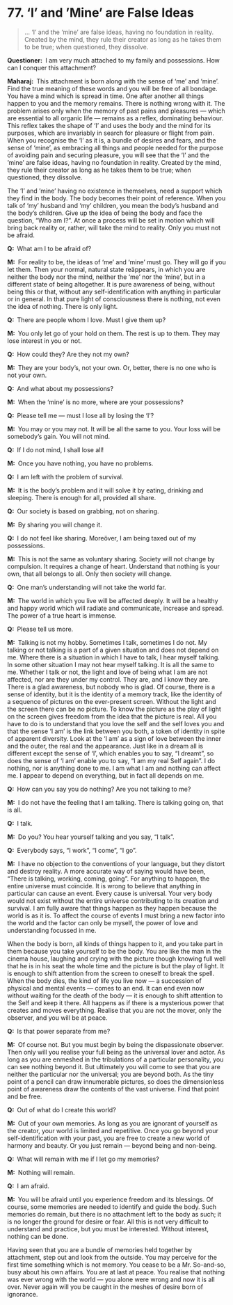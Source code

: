# 77. ‘I’ and ’Mine’ are False Ideas

>… ‘I’ and the ‘mine’ are false ideas, having no foundation in reality. Created 
by the mind, they rule their creator as long as he takes them to be true; when 
questioned, they dissolve.</p>

<p><b>Questioner:</b> I am very much attached to my family and possessions. How 
can I conquer this attachment?</p>

<p><b>Maharaj:</b> This attachment is born along with the sense of ‘me’ and 
‘mine’. Find the true meaning of these words and you will be free of all 
bondage. You have a mind which is spread in time. One after another all things 
happen to you and the memory remains. There is nothing wrong with it. The 
problem arises only when the memory of past pains and pleasures — which are 
essential to all organic life — remains as a reflex, dominating behaviour. 
This reflex takes the shape of ‘I’ and uses the body and the mind for its 
purposes, which are invariably in search for pleasure or flight from pain. 
When you recognise the ‘I’ as it is, a bundle of desires and fears, and the 
sense of ‘mine’, as embracing all things and people needed for the purpose of 
avoiding pain and securing pleasure, you will see that the ‘I’ and the ’mine’ 
are false ideas, having no foundation in reality. Created by the mind, they 
rule their creator as long as he takes them to be true; when questioned, they 
dissolve. 

The ’I’ and ’mine’ having no existence in themselves, need a support which 
they find in the body. The body becomes their point of reference. When you 
talk of ‘my’ husband and ‘my’ children, you mean the body’s husband and the 
body’s children. Give up the idea of being the body and face the question, 
“Who am I?”. At once a process will be set in motion which will bring back 
reality or, rather, will take the mind to reality. Only you must not be afraid.</p>

<p><b>Q:</b> What am I to be afraid of?</p>

<p><b>M:</b> For reality to be, the ideas of ‘me’ and ‘mine’ must go. They will 
go if you let them. Then your normal, natural state reäppears, in which you 
are neither the body nor the mind, neither the ‘me’ nor the ‘mine’, but in a 
different state of being altogether. It is pure awareness of being, without 
being this or that, without any self-identification with anything in 
particular or in general. In that pure light of consciousness there is 
nothing, not even the idea of nothing. There is only light.</p>

<p><b>Q:</b> There are people whom I love. Must I give them up?</p>

<p><b>M:</b> You only let go of your hold on them. The rest is up to them. They 
may lose interest in you or not.</p>

<p><b>Q:</b> How could they? Are they not my own?</p>

<p><b>M:</b> They are your body’s, not your own. Or, better, there is no one 
who is not your own.</p>

<p><b>Q:</b> And what about my possessions?</p>

<p><b>M:</b> When the ‘mine’ is no more, where are your possessions?</p>

<p><b>Q:</b> Please tell me — must I lose all by losing the ‘I’?</p>

<p><b>M:</b> You may or you may not. It will be all the same to you. Your loss 
will be somebody’s gain. You will not mind.</p>

<p><b>Q:</b> If I do not mind, I shall lose all!</p>

<p><b>M:</b> Once you have nothing, you have no problems.</p>

<p><b>Q:</b> I am left with the problem of survival.</p>

<p><b>M:</b> It is the body’s problem and it will solve it by eating, drinking 
and sleeping. There is enough for all, provided all share.</p>

<p><b>Q:</b> Our society is based on grabbing, not on sharing.</p>

<p><b>M:</b> By sharing you will change it.</p>

<p><b>Q:</b> I do not feel like sharing. Moreöver, I am being taxed out of my 
possessions.</p>

<p><b>M:</b> This is not the same as voluntary sharing. Society will not change 
by compulsion. It requires a change of heart. Understand that nothing is your 
own, that all belongs to all. Only then society will change.</p>

<p><b>Q:</b> One man’s understanding will not take the world far.</p>

<p><b>M:</b> The world in which you live will be affected deeply. It will be a 
healthy and happy world which will radiate and communicate, increase and 
spread. The power of a true heart is immense.</p>

<p><b>Q:</b> Please tell us more.</p>

<p><b>M:</b> Talking is not my hobby. Sometimes I talk, sometimes I do not. My 
talking or not talking is a part of a given situation and does not depend on 
me. Where there is a situation in which I have to talk, I hear myself talking. 
In some other situation I may not hear myself talking. It is all the same to 
me. Whether I talk or not, the light and love of being what I am are not 
affected, nor are they under my control. They are, and I know they are. There 
is a glad awareness, but nobody who is glad. Of course, there is a sense of 
identity, but it is the identity of a memory track, like the identity of a 
sequence of pictures on the ever-present screen. Without the light and the 
screen there can be no picture. To know the picture as the play of light on 
the screen gives freedom from the idea that the picture is real. All you have 
to do is to understand that you love the self and the self loves you and that 
the sense ‘I am’ is the link between you both, a token of identity in spite of 
apparent diversity. Look at the ‘I am’ as a sign of love between the inner and 
the outer, the real and the appearance. Just like in a dream all is different 
except the sense of ‘I’, which enables you to say, “I dreamt”, so does the 
sense of ‘I am’ enable you to say, “I am my real Self again”. I do nothing, 
nor is anything done to me. I am what I am and nothing can affect me. I appear 
to depend on everything, but in fact all depends on me.</p>

<p><b>Q:</b> How can you say you do nothing? Are you not talking to me?</p>

<p><b>M:</b> I do not have the feeling that I am talking. There is talking 
going on, that is all.</p>

<p><b>Q:</b> I talk.</p>

<p><b>M:</b> Do you? You hear yourself talking and you say, “I talk”.</p>

<p><b>Q:</b> Everybody says, “I work”, “I come”, “I go”.</p>

<p><b>M:</b> I have no objection to the conventions of your language, but they 
distort and destroy reality. A more accurate way of saying would have been, 
“There is talking, working, coming, going”. For anything to happen, the entire 
universe must coïncide. It is wrong to believe that anything in particular can 
cause an event. Every cause is universal. Your very body would not exist 
without the entire universe contributing to its creation and survival. I am 
fully aware that things happen as they happen because the world is as it is. 
To affect the course of events I must bring a new factor into the world and 
the factor can only be myself, the power of love and understanding focussed in 
me. 

When the body is born, all kinds of things happen to it, and you take part in 
them because you take yourself to be the body. You are like the man in the 
cinema house, laughing and crying with the picture though knowing full well 
that he is in his seat the whole time and the picture is but the play of 
light. It is enough to shift attention from the screen to oneself to break the 
spell. When the body dies, the kind of life you live now — a succession of 
physical and mental events — comes to an end. It can end even now without 
waiting for the death of the body — it is enough to shift attention to the 
Self and keep it there. All happens as if there is a mysterious power that 
creates and moves everything. Realise that you are not the mover, only the 
observer, and you will be at peace.</p>

<p><b>Q:</b> Is that power separate from me?</p>

<p><b>M:</b> Of course not. But you must begin by being the dispassionate 
observer. Then only will you realise your full being as the universal lover 
and actor. As long as you are enmeshed in the tribulations of a particular 
personality, you can see nothing beyond it. But ultimately you will come to 
see that you are neither the particular nor the universal; you are beyond 
both. As the tiny point of a pencil can draw innumerable pictures, so does the 
dimensionless point of awareness draw the contents of the vast universe. Find 
that point and be free.</p>

<p><b>Q:</b> Out of what do I create this world?</p>

<p><b>M:</b> Out of your own memories. As long as you are ignorant of yourself 
as the creator, your world is limited and repetitive. Once you go beyond your 
self-identification with your past, you are free to create a new world of 
harmony and beauty. Or you just remain — beyond being and non-being.</p>

<p><b>Q:</b> What will remain with me if I let go my memories?</p>

<p><b>M:</b> Nothing will remain.</p>

<p><b>Q:</b> I am afraid.</p>

<p><b>M:</b> You will be afraid until you experience freedom and its blessings. 
Of course, some memories are needed to identify and guide the body. Such 
memories do remain, but there is no attachment left to the body as such; it is 
no longer the ground for desire or fear. All this is not very difficult to 
understand and practice, but you must be interested. Without interest, nothing 
can be done. 

Having seen that you are a bundle of memories held together by attachment, 
step out and look from the outside. You may perceive for the first time 
something which is not memory. You cease to be a Mr. So-and-so, busy about his 
own affairs. You are at last at peace. You realise that nothing was ever wrong 
with the world — you alone were wrong and now it is all over. Never again will 
you be caught in the meshes of desire born of ignorance.